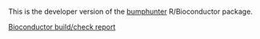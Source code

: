 This is the developer version of the [bumphunter](http://bioconductor.org/packages/devel/bioc/html/bumphunter.html) R/Bioconductor package.

[Bioconductor build/check report](http://master.bioconductor.org/checkResults/devel/bioc-LATEST/bumphunter/)

